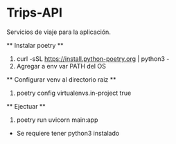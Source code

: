 # Trips-API
Servicios de viaje para la aplicación.

** Instalar poetry **
1. curl -sSL https://install.python-poetry.org | python3 -
2. Agregar a env var PATH del OS

** Configurar venv al directorio raiz **
1. poetry config virtualenvs.in-project true

** Ejectuar **
1. poetry run uvicorn main:app

- Se requiere tener python3 instalado

